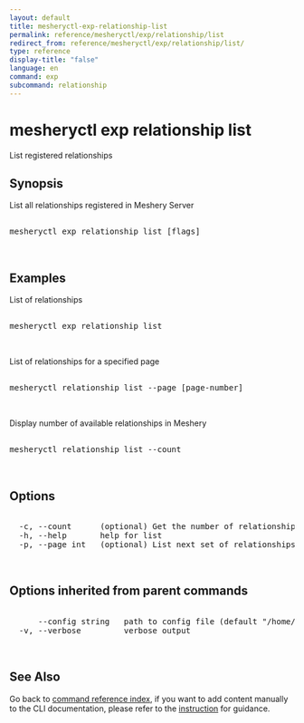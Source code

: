 ```yaml
---
layout: default
title: mesheryctl-exp-relationship-list
permalink: reference/mesheryctl/exp/relationship/list
redirect_from: reference/mesheryctl/exp/relationship/list/
type: reference
display-title: "false"
language: en
command: exp
subcommand: relationship
---
```


# mesheryctl exp relationship list

List registered relationships

## Synopsis

List all relationships registered in Meshery Server
<pre class='codeblock-pre'>
<div class='codeblock'>
mesheryctl exp relationship list [flags]

</div>
</pre> 

## Examples

List of relationships
<pre class='codeblock-pre'>
<div class='codeblock'>
mesheryctl exp relationship list

</div>
</pre> 

List of relationships for a specified page
<pre class='codeblock-pre'>
<div class='codeblock'>
mesheryctl relationship list --page [page-number]

</div>
</pre> 

Display number of available relationships in Meshery
<pre class='codeblock-pre'>
<div class='codeblock'>
mesheryctl relationship list --count

</div>
</pre> 

## Options

<pre class='codeblock-pre'>
<div class='codeblock'>
  -c, --count      (optional) Get the number of relationship(s) in total
  -h, --help       help for list
  -p, --page int   (optional) List next set of relationships with --page (default = 1) (default 1)

</div>
</pre>

## Options inherited from parent commands

<pre class='codeblock-pre'>
<div class='codeblock'>
      --config string   path to config file (default "/home/runner/.meshery/config.yaml")
  -v, --verbose         verbose output

</div>
</pre>

## See Also

Go back to [command reference index](/reference/mesheryctl/), if you want to add content manually to the CLI documentation, please refer to the [instruction](/project/contributing/contributing-cli#preserving-manually-added-documentation) for guidance.
